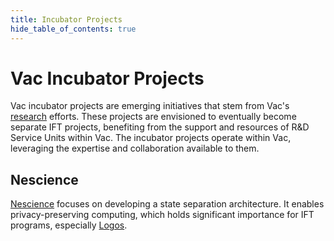 ```yaml
---
title: Incubator Projects
hide_table_of_contents: true
---
```


# Vac Incubator Projects

Vac incubator projects are emerging initiatives that stem from Vac's [research](/research) efforts.
These projects are envisioned to eventually become separate IFT projects, benefiting from the support and resources of R&D Service Units within Vac.
The incubator projects operate within Vac, leveraging the expertise and collaboration available to them.

## Nescience

[Nescience](https://vac.dev/rlog/Nescience-state-separation-architecture) focuses on developing a state separation architecture.
It enables privacy-preserving computing, which holds significant importance for IFT programs, especially [Logos](https://logos.co/).


